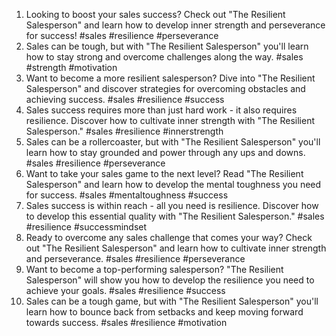1. Looking to boost your sales success? Check out "The Resilient Salesperson" and learn how to develop inner strength and perseverance for success! #sales #resilience #perseverance
2. Sales can be tough, but with "The Resilient Salesperson" you'll learn how to stay strong and overcome challenges along the way. #sales #strength #motivation
3. Want to become a more resilient salesperson? Dive into "The Resilient Salesperson" and discover strategies for overcoming obstacles and achieving success. #sales #resilience #success
4. Sales success requires more than just hard work - it also requires resilience. Discover how to cultivate inner strength with "The Resilient Salesperson." #sales #resilience #innerstrength
5. Sales can be a rollercoaster, but with "The Resilient Salesperson" you'll learn how to stay grounded and power through any ups and downs. #sales #resilience #perseverance
6. Want to take your sales game to the next level? Read "The Resilient Salesperson" and learn how to develop the mental toughness you need for success. #sales #mentaltoughness #success
7. Sales success is within reach - all you need is resilience. Discover how to develop this essential quality with "The Resilient Salesperson." #sales #resilience #successmindset
8. Ready to overcome any sales challenge that comes your way? Check out "The Resilient Salesperson" and learn how to cultivate inner strength and perseverance. #sales #resilience #perseverance
9. Want to become a top-performing salesperson? "The Resilient Salesperson" will show you how to develop the resilience you need to achieve your goals. #sales #resilience #success
10. Sales can be a tough game, but with "The Resilient Salesperson" you'll learn how to bounce back from setbacks and keep moving forward towards success. #sales #resilience #motivation
